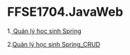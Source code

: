 # FFSE1704.JavaWeb
1.[ Quản lý hoc sinh Spring](https://github.com/FASTTRACKSE/FFSE1704.JavaWeb/tree/master/KhanhCN/project-Spring)

2.[Quản lý học sinh Spring_CRUD](https://github.com/FASTTRACKSE/FFSE1704.JavaWeb/tree/master/KhanhCN/myProjectSpring)
